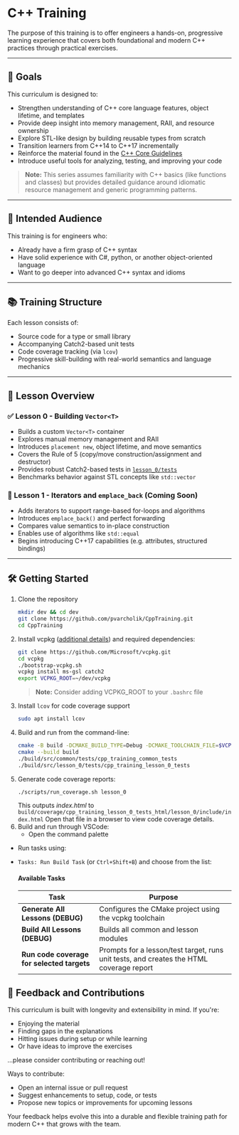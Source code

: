 
# C++ Training

The purpose of this training is to offer engineers a hands-on, progressive learning experience that covers both foundational and modern C++ practices through practical exercises.

---

## 🎯 Goals

This curriculum is designed to:

- Strengthen understanding of C++ core language features, object lifetime, and templates
- Provide deep insight into memory management, RAII, and resource ownership
- Explore STL-like design by building reusable types from scratch
- Transition learners from C++14 to C++17 incrementally
- Reinforce the material found in the [C++ Core Guidelines](https://isocpp.github.io/CppCoreGuidelines/CppCoreGuidelines)
- Introduce useful tools for analyzing, testing, and improving your code

> **Note:** This series assumes familiarity with C++ basics (like functions and classes) but provides detailed guidance around idiomatic resource management and generic programming patterns.

---

## 👥 Intended Audience

This training is for engineers who:

- Already have a firm grasp of C++ syntax
- Have solid experience with C#, python, or another object-oriented language
- Want to go deeper into advanced C++ syntax and idioms


---

## 📚 Training Structure

Each lesson consists of:

- Source code for a type or small library
- Accompanying Catch2-based unit tests
- Code coverage tracking (via `lcov`)
- Progressive skill-building with real-world semantics and language mechanics

---

## 🧭 Lesson Overview

### ✅ Lesson 0 - Building `Vector<T>`

- Builds a custom `Vector<T>` container
- Explores manual memory management and RAII
- Introduces `placement new`, object lifetime, and move semantics
- Covers the Rule of 5 (copy/move construction/assignment and destructor)
- Provides robust Catch2-based tests in [`lesson_0/tests`](src/lesson_0/tests)
- Benchmarks behavior against STL concepts like `std::vector`

### 🧪 Lesson 1 - Iterators and `emplace_back` (Coming Soon)

- Adds iterators to support range-based for-loops and algorithms
- Introduces `emplace_back()` and perfect forwarding
- Compares value semantics to in-place construction
- Enables use of algorithms like `std::equal`
- Begins introducing C++17 capabilities (e.g. attributes, structured bindings)

---

## 🛠️ Getting Started

1. Clone the repository
   ```bash
   mkdir dev && cd dev
   git clone https://github.com/pvarcholik/CppTraining.git
   cd CppTraining
   ```
2. Install vcpkg ([additional details](https://github.com/microsoft/vcpkg)) and required dependencies:
   ```bash
   git clone https://github.com/Microsoft/vcpkg.git
   cd vcpkg
   ./bootstrap-vcpkg.sh
   vcpkg install ms-gsl catch2
   export VCPKG_ROOT=~/dev/vcpkg
   ```
   > **Note:** Consider adding VCPKG_ROOT to your `.bashrc` file
3. Install `lcov` for code coverage support
   ```bash
   sudo apt install lcov
   ```
4. Build and run from the command-line:
    ```bash
    cmake -B build -DCMAKE_BUILD_TYPE=Debug -DCMAKE_TOOLCHAIN_FILE=$VCPKG_ROOT/scripts/buildsystems/vcpkg.cmake
    cmake --build build
    ./build/src/common/tests/cpp_training_common_tests
    ./build/src/lesson_0/tests/cpp_training_lesson_0_tests
    ```
5. Generate code coverage reports:
    ```bash
    ./scripts/run_coverage.sh lesson_0
    ```
    This outputs *index.html* to `build/coverage/cpp_training_lesson_0_tests_html/lesson_0/include/index.html`
    Open that file in a browser to view code coverage details.
6. Build and run through VSCode:
    - Open the command palette
- Run tasks using:
- `Tasks: Run Build Task` (or `Ctrl+Shift+B`) and choose from the list:

  #### Available Tasks

  | Task                                      | Purpose                                                      |
  |-------------------------------------------|--------------------------------------------------------------|
  | **Generate All Lessons (DEBUG)**         | Configures the CMake project using the vcpkg toolchain       |
  | **Build All Lessons (DEBUG)**            | Builds all common and lesson modules                         |
  | **Run code coverage for selected targets** | Prompts for a lesson/test target, runs unit tests, and creates the HTML coverage report  |


## 🤝 Feedback and Contributions

This curriculum is built with longevity and extensibility in mind. If you're:

- Enjoying the material
- Finding gaps in the explanations
- Hitting issues during setup or while learning
- Or have ideas to improve the exercises

…please consider contributing or reaching out!

Ways to contribute:

- Open an internal issue or pull request
- Suggest enhancements to setup, code, or tests
- Propose new topics or improvements for upcoming lessons

Your feedback helps evolve this into a durable and flexible training path for modern C++ that grows with the team.
